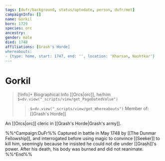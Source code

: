 ```yaml
---
tags: [dufr/background, status/uptodate, person, dufr/met]
campaignInfo: []
name: Gorkil
born: 1729
species: orc
ancestry:
gender: male
died: 1748
affiliations: [Grash's Horde]
whereabouts:
- {type: home, start: 1747, end: '', location: 'Kharsan, Nashtkar'}
---
```

# Gorkil
>[!info]+ Biographical Info
> [[Orcs|orc]], he/him
> `$=dv.view("_scripts/view/get_PageDatedValue")`
>> `$=dv.view("_scripts/view/get_Whereabouts")`
>> Member of: [[Grash's Horde]]

An [[Orcs|orc]] cleric in [[Grash's Horde|Grash's army]]. 

%%^Campaign:DuFr%%
Captured in battle in May 1748 by [[The Dunmar Fellowship]], and interrogated before using magic to convince [[Seeker]] to kill him, seemingly because he insisted he could not die under [[Grash]]'s power. After his death, his body was burned and did not reanimate. 
%%^End%%